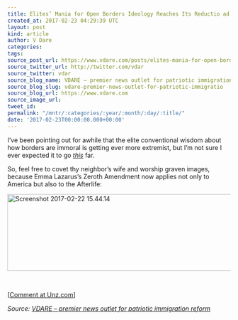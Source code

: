 ```yaml
---
title: Elites’ Mania for Open Borders Ideology Reaches Its Reductio ad Absurdum
created_at: 2017-02-23 04:29:39 UTC
layout: post
kind: article
author: V Dare
categories: 
tags: 
source_post_url: https://www.vdare.com/posts/elites-mania-for-open-borders-ideology-reaches-its-reductio-ad-absurdum
source_twitter_url: http://twitter.com/vdar
source_twitter: vdar
source_blog_name: VDARE – premier news outlet for patriotic immigration reform
source_blog_slug: vdare-premier-news-outlet-for-patriotic-immigratio
source_blog_url: https://www.vdare.com
source_image_url: 
tweet_id: 
permalink: "/mntr/:categories/:year/:month/:day/:title/"
date: '2017-02-23T00:00:00.000+00:00'
---
```

<div class="pf-content"><p>I’ve been pointing out for awhile that the elite conventional wisdom about how borders are immoral is getting ever more extremist, but I’m not sure I ever expected it to go <a title="https://twitter.com/Pontifex/status/834379729373380609" href="https://twitter.com/Pontifex/status/834379729373380609"><em>this</em></a> far.</p>
<p><a id="xlink_1_2" class="xlink" title="Anchor Link to This Paragraph" href="http://www.unz.com/isteve/elites-mania-for-open-borders-ideology-reaches-its-reductio-ad-absurdum/#xlink_1_2" name="xlink_1_2"></a>So, feel free to covet thy neighbor’s wife and worship graven images, because Emma Lazarus’s Zeroth Amendment now applies not only to America but also to the Afterlife:</p><!-- TAG START { player: "7518-804336-VDare - Outstream - Rev", owner: "ONE Video by AOL", for: "ONE Video by AOL" - BEINJS } --><div id="57966237cc52c74a5e1363c4" class="vdb_player vdb_57966237cc52c74a5e1363c456bcd17ce4b018167fea5539">    <script type="text/javascript" src="//delivery.vidible.tv/jsonp/pid=57966237cc52c74a5e1363c4/56bcd17ce4b018167fea5539_bein.js"></script></div><!-- TAG END { date: 07/25/16 } -->
<p><a title="https://twitter.com/Pontifex/status/834379729373380609" href="https://twitter.com/Pontifex/status/834379729373380609"><img class="alignnone wp-image-79376 size-full" src="http://www.unzcloud.com/wp-content/uploads/2017/02/Screenshot-2017-02-22-15.44.14.png" alt="Screenshot 2017-02-22 15.44.14" width="1012" height="173" /></a></p>
<p>&nbsp;</p>
<p>[<a href="http://www.unz.com/isteve/elites-mania-for-open-borders-ideology-reaches-its-reductio-ad-absurdum/">Comment at Unz.com</a>]</p>
</div><div class="">
    <i>Source: <a href="https://www.vdare.com">VDARE – premier news outlet for patriotic immigration reform</a></i>
</div>
